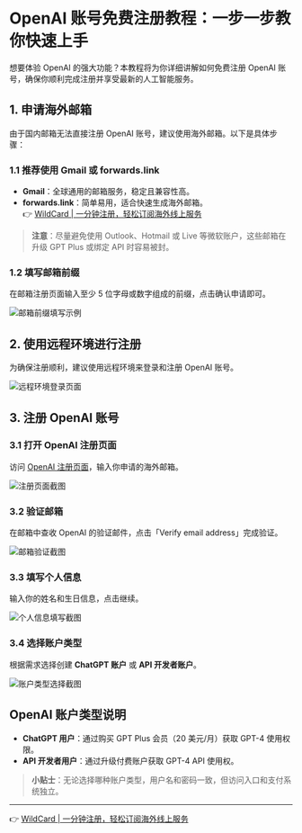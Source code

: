 # OpenAI 账号免费注册教程：一步一步教你快速上手

想要体验 OpenAI 的强大功能？本教程将为你详细讲解如何免费注册 OpenAI 账号，确保你顺利完成注册并享受最新的人工智能服务。

## 1. 申请海外邮箱

由于国内邮箱无法直接注册 OpenAI 账号，建议使用海外邮箱。以下是具体步骤：

### 1.1 推荐使用 Gmail 或 forwards.link
- **Gmail**：全球通用的邮箱服务，稳定且兼容性高。  
- **forwards.link**：简单易用，适合快速生成海外邮箱。  
    👉 [WildCard | 一分钟注册，轻松订阅海外线上服务](https://bbtdd.com/WildCard)

> **注意**：尽量避免使用 Outlook、Hotmail 或 Live 等微软账户，这些邮箱在升级 GPT Plus 或绑定 API 时容易被封。

### 1.2 填写邮箱前缀
在邮箱注册页面输入至少 5 位字母或数字组成的前缀，点击确认申请即可。

![邮箱前缀填写示例](https://bbtdd.com/img/3538203444230.webp)

## 2. 使用远程环境进行注册
为确保注册顺利，建议使用远程环境来登录和注册 OpenAI 账号。

![远程环境登录页面](https://bbtdd.com/img/7420934944.webp)

## 3. 注册 OpenAI 账号

### 3.1 打开 OpenAI 注册页面
访问 [OpenAI 注册页面](https://platform.openai.com/signup)，输入你申请的海外邮箱。

![注册页面截图](https://bbtdd.com/img/02007118394309.webp)

### 3.2 验证邮箱
在邮箱中查收 OpenAI 的验证邮件，点击「Verify email address」完成验证。

![邮箱验证截图](https://bbtdd.com/img/799066587317299.webp)

### 3.3 填写个人信息
输入你的姓名和生日信息，点击继续。

![个人信息填写截图](https://bbtdd.com/img/969416540.webp)

### 3.4 选择账户类型
根据需求选择创建 **ChatGPT 账户** 或 **API 开发者账户**。

![账户类型选择截图](https://bbtdd.com/img/185793777509.webp)

## OpenAI 账户类型说明
- **ChatGPT 用户**：通过购买 GPT Plus 会员（20 美元/月）获取 GPT-4 使用权限。  
- **API 开发者用户**：通过升级付费账户获取 GPT-4 API 使用权。

> **小贴士**：无论选择哪种账户类型，用户名和密码一致，但访问入口和支付系统独立。

---

👉 [WildCard | 一分钟注册，轻松订阅海外线上服务](https://bbtdd.com/WildCard)